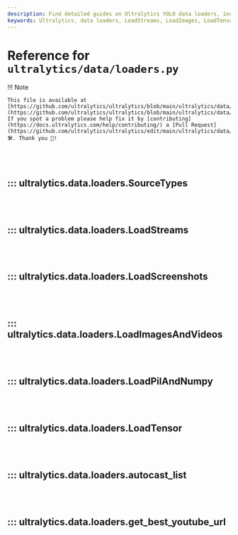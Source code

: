 ```yaml
---
description: Find detailed guides on Ultralytics YOLO data loaders, including LoadStreams, LoadImages and LoadTensor. Learn how to get the best YouTube URLs.
keywords: Ultralytics, data loaders, LoadStreams, LoadImages, LoadTensor, YOLO, YouTube URLs
---
```


# Reference for `ultralytics/data/loaders.py`

!!! Note

    This file is available at [https://github.com/ultralytics/ultralytics/blob/main/ultralytics/data/loaders.py](https://github.com/ultralytics/ultralytics/blob/main/ultralytics/data/loaders.py). If you spot a problem please help fix it by [contributing](https://docs.ultralytics.com/help/contributing/) a [Pull Request](https://github.com/ultralytics/ultralytics/edit/main/ultralytics/data/loaders.py) 🛠️. Thank you 🙏!

<br><br>

## ::: ultralytics.data.loaders.SourceTypes

<br><br>

## ::: ultralytics.data.loaders.LoadStreams

<br><br>

## ::: ultralytics.data.loaders.LoadScreenshots

<br><br>

## ::: ultralytics.data.loaders.LoadImagesAndVideos

<br><br>

## ::: ultralytics.data.loaders.LoadPilAndNumpy

<br><br>

## ::: ultralytics.data.loaders.LoadTensor

<br><br>

## ::: ultralytics.data.loaders.autocast_list

<br><br>

## ::: ultralytics.data.loaders.get_best_youtube_url

<br><br>
